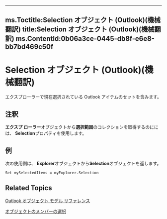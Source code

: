 

---
ms.Toctitle:Selection オブジェクト (Outlook)(機械翻訳)
title:Selection オブジェクト (Outlook)(機械翻訳)
ms.ContentId:0b06a3ce-0445-db8f-e6e8-bb7bd469c50f
---
# Selection オブジェクト (Outlook)(機械翻訳)




エクスプローラーで現在選択されている Outlook アイテムのセットを含みます。

## 注釈
**エクスプ ローラー**オブジェクトから**選択範囲**のコレクションを取得するのにには、 **Selection**プロパティを使用します。



## 例
次の使用例は、 **Explorer**オブジェクトから**Selection**オブジェクトを返します。

```sourcecode
Set mySelectedItems = myExplorer.Selection
```




## Related Topics

[Outlook オブジェクト モデル リファレンス](73221b13-d8d8-99b8-3394-b95dbbfd5ddc.md)

[オブジェクトのメンバーの選択](c79922d4-aa76-ff48-f163-8161fa1ae0a8.md)




